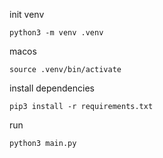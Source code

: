 init venv
```
python3 -m venv .venv
```

macos
```
source .venv/bin/activate
```

install dependencies
```
pip3 install -r requirements.txt
```

run
```
python3 main.py
```